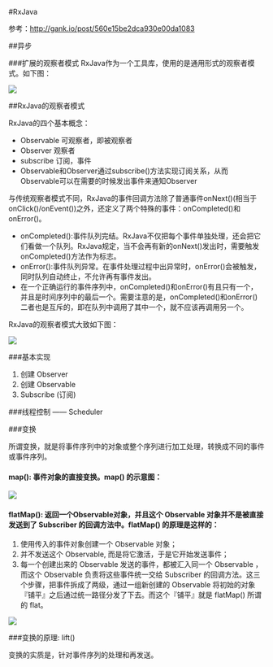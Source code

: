 #RxJava

参考：http://gank.io/post/560e15be2dca930e00da1083

##异步

###扩展的观察者模式
RxJava作为一个工具库，使用的是通用形式的观察者模式。如下图：

![](http://ww3.sinaimg.cn/mw1024/52eb2279jw1f2rx4446ldj20ga03p74h.jpg)

##RxJava的观察者模式

RxJava的四个基本概念：

- Observable 可观察者，即被观察者
- Observer 观察者
- subscribe 订阅，事件
- Observable和Observer通过subscribe()方法实现订阅关系，从而Observable可以在需要的时候发出事件来通知Observer

与传统观察者模式不同，RxJava的事件回调方法除了普通事件onNext()(相当于onClick()/onEvent())之外，还定义了两个特殊的事件：onCompleted()和onError()。

- onCompleted():事件队列完结。RxJava不仅把每个事件单独处理，还会把它们看做一个队列。RxJava规定，当不会再有新的onNext()发出时，需要触发onCompleted()方法作为标志。
- onError():事件队列异常。在事件处理过程中出异常时，onError()会被触发，同时队列自动终止，不允许再有事件发出。
- 在一个正确运行的事件序列中，onCompleted()和onError()有且只有一个，并且是时间序列中的最后一个。需要注意的是，onCompleted()和onError()二者也是互斥的，即在队列中调用了其中一个，就不应该再调用另一个。

RxJava的观察者模式大致如下图：

![](http://ww3.sinaimg.cn/mw1024/52eb2279jw1f2rx46dspqj20gn04qaad.jpg)


###基本实现
1. 创建 Observer
2. 创建 Observable
3. Subscribe (订阅)

###线程控制 —— Scheduler

###变换

所谓变换，就是将事件序列中的对象或整个序列进行加工处理，转换成不同的事件或事件序列。

#### map(): 事件对象的直接变换。map() 的示意图：

![](http://ww1.sinaimg.cn/mw1024/52eb2279jw1f2rx4fitvfj20hw0ea0tg.jpg)

#### flatMap(): 返回一个Observable对象，并且这个 Observable 对象并不是被直接发送到了 Subscriber 的回调方法中。flatMap() 的原理是这样的：



1. 使用传入的事件对象创建一个 Observable 对象；
2. 并不发送这个 Observable, 而是将它激活，于是它开始发送事件；
3. 每一个创建出来的 Observable 发送的事件，都被汇入同一个 Observable ，而这个 Observable 负责将这些事件统一交给 Subscriber 的回调方法。这三个步骤，把事件拆成了两级，通过一组新创建的 Observable 将初始的对象『铺平』之后通过统一路径分发了下去。而这个『铺平』就是 flatMap() 所谓的 flat。

![](http://ww1.sinaimg.cn/mw1024/52eb2279jw1f2rx4i8da2j20hg0dydgx.jpg)

###变换的原理: lift()

变换的实质是，针对事件序列的处理和再发送。